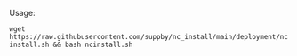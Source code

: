 Usage:

`wget https://raw.githubusercontent.com/suppby/nc_install/main/deployment/ncinstall.sh && bash ncinstall.sh`
